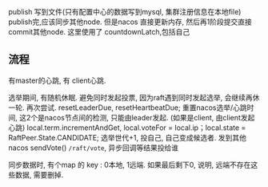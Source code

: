 publish 写到文件(只有配置中心的数据写到mysql, 集群注册信息在本地file)
publish完,应该同步其他node. 但是nacos 直接更新内存, 然后再1阶段提交直接commit其他node. 这里使用了 countdownLatch,包括自己



## 流程

有master的心跳, 有 client心跳.

选举期间, 有随机休眠. 避免同时发起投票, 因为raft遇到同时发起选举, 会继续再休一轮. 再次尝试.
resetLeaderDue, resetHeartbeatDue; 重置nacos选举/心跳时间, 这2个是nacos节点间的检测, 只能由leader发起. (如果是client, 由client发起心跳)
local.term.incrementAndGet, local.voteFor = local.ip；local.state = RaftPeer.State.CANDIDATE; 选举世代+1, 投自己, 自己变成候选者.
发到其他nacos sendVote() `/raft/vote`, 异步回调等结果投给谁

同步数据时, 有个map 的 key : 0本地, 1远端. 
如果最后剩下0, 说明, 远端不存在这些数据, 需要删掉.
